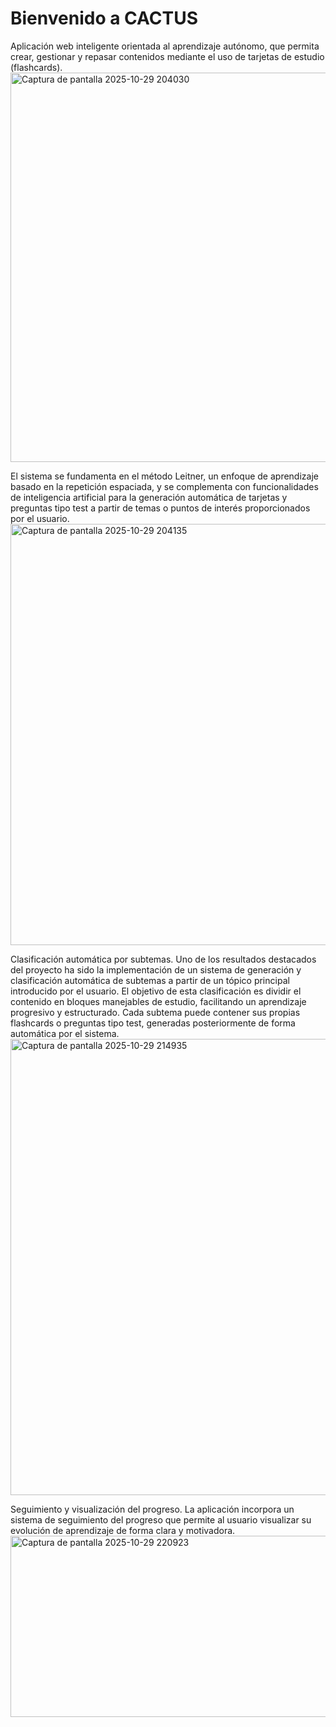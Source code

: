 <h1>Bienvenido a CACTUS</h1>
Aplicación web inteligente orientada al aprendizaje autónomo, que permita crear, gestionar y repasar contenidos mediante el uso de tarjetas de estudio (flashcards). 

<img width="940" height="623" alt="Captura de pantalla 2025-10-29 204030" src="https://github.com/user-attachments/assets/7d0f65ed-a960-489d-816b-a1d40eda1444" />

El sistema se fundamenta en el método Leitner, un enfoque de aprendizaje basado en la repetición espaciada, y se complementa con funcionalidades de inteligencia artificial para la generación automática de tarjetas y preguntas tipo test a partir de temas o puntos de interés proporcionados por el usuario.
<img width="958" height="674" alt="Captura de pantalla 2025-10-29 204135" src="https://github.com/user-attachments/assets/5512811f-72f2-4b4d-9bdd-c2ac6baf83f4" />

Clasificación automática por subtemas. Uno de los resultados destacados del proyecto ha sido la implementación de un sistema de generación y clasificación automática de subtemas a partir de un tópico principal introducido por el usuario. El objetivo de esta clasificación es dividir el contenido en bloques manejables de estudio, facilitando un aprendizaje progresivo y estructurado. Cada subtema puede contener sus propias flashcards o preguntas tipo test, generadas posteriormente de forma automática por el sistema.
<img width="1382" height="730" alt="Captura de pantalla 2025-10-29 214935" src="https://github.com/user-attachments/assets/f0f0c8bf-28fd-4eef-840b-af8fedd618a7" />

Seguimiento y visualización del progreso. La aplicación incorpora un sistema de seguimiento del progreso que permite al usuario visualizar su evolución de aprendizaje de forma clara y motivadora.
<img width="534" height="290" alt="Captura de pantalla 2025-10-29 220923" src="https://github.com/user-attachments/assets/656f1024-12c9-452c-a2eb-3e0a2ab6a32f" />
